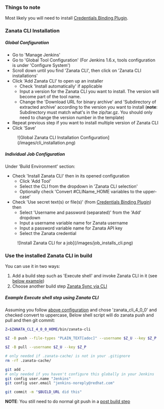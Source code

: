 ### Things to note
Most likely you will need to install [Credentials Binding Plugin](https://wiki.jenkins-ci.org/display/JENKINS/Credentials+Binding+Plugin).

### Zanata CLI Installation

##### Global Configuration
- Go to 'Manage Jenkins'
- Go to 'Global Tool Configuration' (For Jenkins 1.6.x, tools configuration is under 'Configure System')
- Scroll down until you find 'Zanata CLI', then click on 'Zanata CLI installations'
- Click 'Add Zanata CLI' to open up an installer
    - Check 'Install automatically' if applicable
    - Input a version for the Zanata CLI you want to install. The version will become part of the tool name.
    - Change the 'Download URL for binary archive' and 'Subdirectory of extracted archive' according to the version you want to install (__note__: Subdirectory must match what's in the zip/tar.gz. You should only need to change the version number in the template)
- Repeat previous step if you want to install multiple version of Zanata CLI
- Click 'Save'
<figure>
![Global Zanata CLI Installation Configuration](/images/cli_installation.png)
</figure>

##### Individual Job Configuration
Under 'Build Environment' section:

- Check 'Install Zanata CLI' then in its opened configuration
    - Click 'Add Tool'
    - Select the CLI from the dropdown in 'Zanata CLI selection'
    - Optionally check 'Convert #CLIName_HOME variables to the upper-case'
- Check 'Use secret text(s) or file(s)' (from [Credentials Binding Plugin](https://wiki.jenkins-ci.org/display/JENKINS/Credentials+Binding+Plugin)) then
    - Select 'Username and password (separated)' from the 'Add' dropdown
    - Input a username variable name for Zanata username
    - Input a password variable name for Zanata API key
    - Select the Zanata credential
<figure>
![Install Zanata CLI for a job](/images/job_installs_cli.png)
</figure>

### Use the installed Zanata CLI in build

You can use it in two ways:

1. Add a build step such as 'Execute shell' and invoke Zanata CLI in it (see [below example](/configuration/build-step/install-cli/#example-execute-shell-step-using-zanata-cli))
2. Choose another build step [Zanata Sync via CLI](/configuration/zanata-sync-via-cli/)

##### Example Execute shell step using Zanata CLI
Assuming you follow [above configuration](/images/job_installs_cli.png) and chose 'zanata_cli_4_0_0' and checked convert to uppercase,
Below shell script will do zanata push and pull and then git commit:
```bash
Z=$ZANATA_CLI_4_0_0_HOME/bin/zanata-cli

$Z -B push --file-types "PLAIN_TEXT[adoc]" --username $Z_U --key $Z_P

$Z -B pull --username $Z_U --key $Z_P

# only needed if .zanata-cache/ is not in your .gitignore
rm -rf .zanata-cache/

git add .
# only needed if you haven't configure this globally in your Jenkins
git config user.name "Jenkins"
git config user.email "jenkins-noreply@redhat.com"

git commit -m "$BUILD_URL did this"

```

__NOTE__: You still need to do normal git push in a [post build step](/configuration/post-build/)